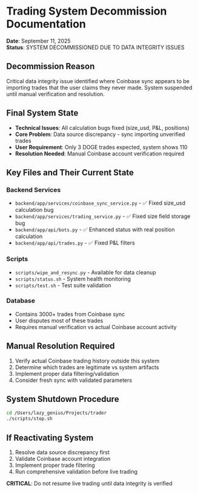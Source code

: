# Trading System Decommission Documentation
**Date**: September 11, 2025  
**Status**: SYSTEM DECOMMISSIONED DUE TO DATA INTEGRITY ISSUES

## Decommission Reason
Critical data integrity issue identified where Coinbase sync appears to be importing trades that the user claims they never made. System suspended until manual verification and resolution.

## Final System State
- **Technical Issues**: All calculation bugs fixed (size_usd, P&L, positions)
- **Core Problem**: Data source discrepancy - sync importing unverified trades
- **User Requirement**: Only 3 DOGE trades expected, system shows 110
- **Resolution Needed**: Manual Coinbase account verification required

## Key Files and Their Current State

### Backend Services
- `backend/app/services/coinbase_sync_service.py` - ✅ Fixed size_usd calculation bug
- `backend/app/services/trading_service.py` - ✅ Fixed size field storage bug  
- `backend/app/api/bots.py` - ✅ Enhanced status with real position calculation
- `backend/app/api/trades.py` - ✅ Fixed P&L filters

### Scripts
- `scripts/wipe_and_resync.py` - Available for data cleanup
- `scripts/status.sh` - System health monitoring
- `scripts/test.sh` - Test suite validation

### Database
- Contains 3000+ trades from Coinbase sync
- User disputes most of these trades
- Requires manual verification vs actual Coinbase account activity

## Manual Resolution Required
1. Verify actual Coinbase trading history outside this system
2. Determine which trades are legitimate vs system artifacts
3. Implement proper data filtering/validation
4. Consider fresh sync with validated parameters

## System Shutdown Procedure
```bash
cd /Users/lazy_genius/Projects/trader
./scripts/stop.sh
```

## If Reactivating System
1. Resolve data source discrepancy first
2. Validate Coinbase account integration
3. Implement proper trade filtering
4. Run comprehensive validation before live trading

**CRITICAL**: Do not resume live trading until data integrity is verified
